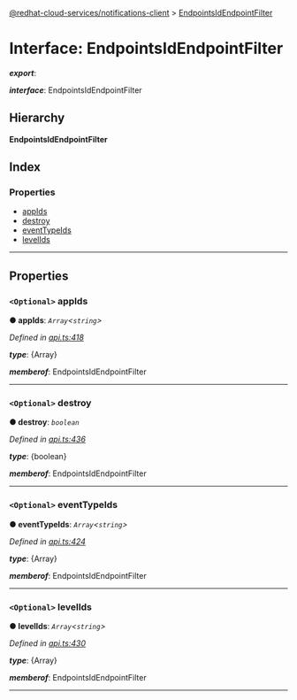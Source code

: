 [@redhat-cloud-services/notifications-client](../README.md) > [EndpointsIdEndpointFilter](../interfaces/endpointsidendpointfilter.md)

# Interface: EndpointsIdEndpointFilter

*__export__*: 

*__interface__*: EndpointsIdEndpointFilter

## Hierarchy

**EndpointsIdEndpointFilter**

## Index

### Properties

* [appIds](endpointsidendpointfilter.md#appids)
* [destroy](endpointsidendpointfilter.md#destroy)
* [eventTypeIds](endpointsidendpointfilter.md#eventtypeids)
* [levelIds](endpointsidendpointfilter.md#levelids)

---

## Properties

<a id="appids"></a>

### `<Optional>` appIds

**● appIds**: *`Array`<`string`>*

*Defined in [api.ts:418](https://github.com/karelhala/javascript-clients/blob/master/packages/hooks/api.ts#L418)*

*__type__*: {Array}

*__memberof__*: EndpointsIdEndpointFilter

___
<a id="destroy"></a>

### `<Optional>` destroy

**● destroy**: *`boolean`*

*Defined in [api.ts:436](https://github.com/karelhala/javascript-clients/blob/master/packages/hooks/api.ts#L436)*

*__type__*: {boolean}

*__memberof__*: EndpointsIdEndpointFilter

___
<a id="eventtypeids"></a>

### `<Optional>` eventTypeIds

**● eventTypeIds**: *`Array`<`string`>*

*Defined in [api.ts:424](https://github.com/karelhala/javascript-clients/blob/master/packages/hooks/api.ts#L424)*

*__type__*: {Array}

*__memberof__*: EndpointsIdEndpointFilter

___
<a id="levelids"></a>

### `<Optional>` levelIds

**● levelIds**: *`Array`<`string`>*

*Defined in [api.ts:430](https://github.com/karelhala/javascript-clients/blob/master/packages/hooks/api.ts#L430)*

*__type__*: {Array}

*__memberof__*: EndpointsIdEndpointFilter

___

